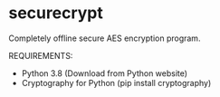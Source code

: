 # securecrypt
Completely offline secure AES encryption program. 

REQUIREMENTS:
- Python 3.8 (Download from Python website)
- Cryptography for Python (pip install cryptography)
